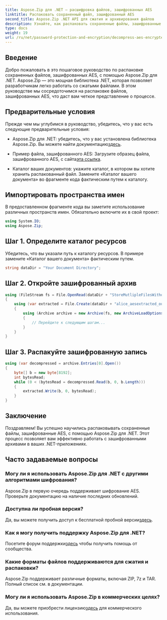 ```yaml
---
title: Aspose.Zip для .NET — расшифровка файлов, зашифрованных AES
linktitle: Распаковать сохраненный файл, зашифрованный AES
second_title: Aspose.Zip .NET API для сжатия и архивирования файлов
description: Узнайте, как распаковать сохраненные файлы, зашифрованные AES, в Aspose.Zip для .NET с помощью этого подробного пошагового руководства. Совершенствуйте свои навыки разработки .NET уже сегодня!
type: docs
weight: 19
url: /ru/net/password-protection-and-encryption/decompress-aes-encrypted-stored-file/
---
```


## Введение

Добро пожаловать в это пошаговое руководство по распаковке сохраненных файлов, зашифрованных AES, с помощью Aspose.Zip для .NET. Aspose.Zip — это мощная библиотека .NET, которая позволяет разработчикам легко работать со сжатыми файлами. В этом руководстве мы сосредоточимся на распаковке файлов, зашифрованных AES, что даст вам четкое представление о процессе.

## Предварительные условия

Прежде чем мы углубимся в руководство, убедитесь, что у вас есть следующие предварительные условия:

-  Aspose.Zip для .NET: убедитесь, что у вас установлена библиотека Aspose.Zip. Вы можете найти документацию[здесь](https://reference.aspose.com/zip/net/).

-  Пример файла, зашифрованного AES: Загрузите образец файла, зашифрованного AES, с сайта[эта ссылка](https://releases.aspose.com/zip/net/).

- Каталог ваших документов: укажите каталог, в котором вы хотите хранить распакованный файл. Замените «Каталог вашего документа» во фрагменте кода фактическим путем к каталогу.

## Импортировать пространства имен

В предоставленном фрагменте кода вы заметите использование различных пространств имен. Обязательно включите их в свой проект:

```csharp
using System.IO;
using Aspose.Zip;
```

## Шаг 1. Определите каталог ресурсов

Убедитесь, что вы указали путь к каталогу ресурсов. В примере замените «Каталог вашего документа» фактическим путем.

```csharp
string dataDir = "Your Document Directory";
```

## Шаг 2. Откройте зашифрованный архив

```csharp
using (FileStream fs = File.OpenRead(dataDir + "StoreMutlipleFilesWithoutCompressionWithPassword_out.zip"))
{
    using (var extracted = File.Create(dataDir + "alice_aesextracted_out.txt"))
    {
        using (Archive archive = new Archive(fs, new ArchiveLoadOptions() { DecryptionPassword = "p@s$" }))
        {
            // Перейдите к следующим шагам...
        }
    }
}
```

## Шаг 3. Распакуйте зашифрованную запись

```csharp
using (var decompressed = archive.Entries[0].Open())
{
    byte[] b = new byte[8192];
    int bytesRead;
    while (0 < (bytesRead = decompressed.Read(b, 0, b.Length)))
    {
        extracted.Write(b, 0, bytesRead);
    }
}
```

## Заключение

Поздравляем! Вы успешно научились распаковывать сохраненные файлы, зашифрованные AES, с помощью Aspose.Zip для .NET. Этот процесс позволяет вам эффективно работать с зашифрованными архивами в ваших .NET-приложениях.

## Часто задаваемые вопросы

### Могу ли я использовать Aspose.Zip для .NET с другими алгоритмами шифрования?
Aspose.Zip в первую очередь поддерживает шифрование AES. Проверьте документацию на наличие последних обновлений.

### Доступна ли пробная версия?
 Да, вы можете получить доступ к бесплатной пробной версии[здесь](https://releases.aspose.com/).

### Как я могу получить поддержку Aspose.Zip для .NET?
 Посетите форум поддержки[здесь](https://forum.aspose.com/c/zip/37) чтобы получить помощь от сообщества.

### Какие форматы файлов поддерживаются для сжатия и распаковки?
Aspose.Zip поддерживает различные форматы, включая ZIP, 7z и TAR. Полный список см. в документации.

### Могу ли я использовать Aspose.Zip в коммерческих целях?
 Да, вы можете приобрести лицензию[здесь](https://purchase.aspose.com/buy) для коммерческого использования.

